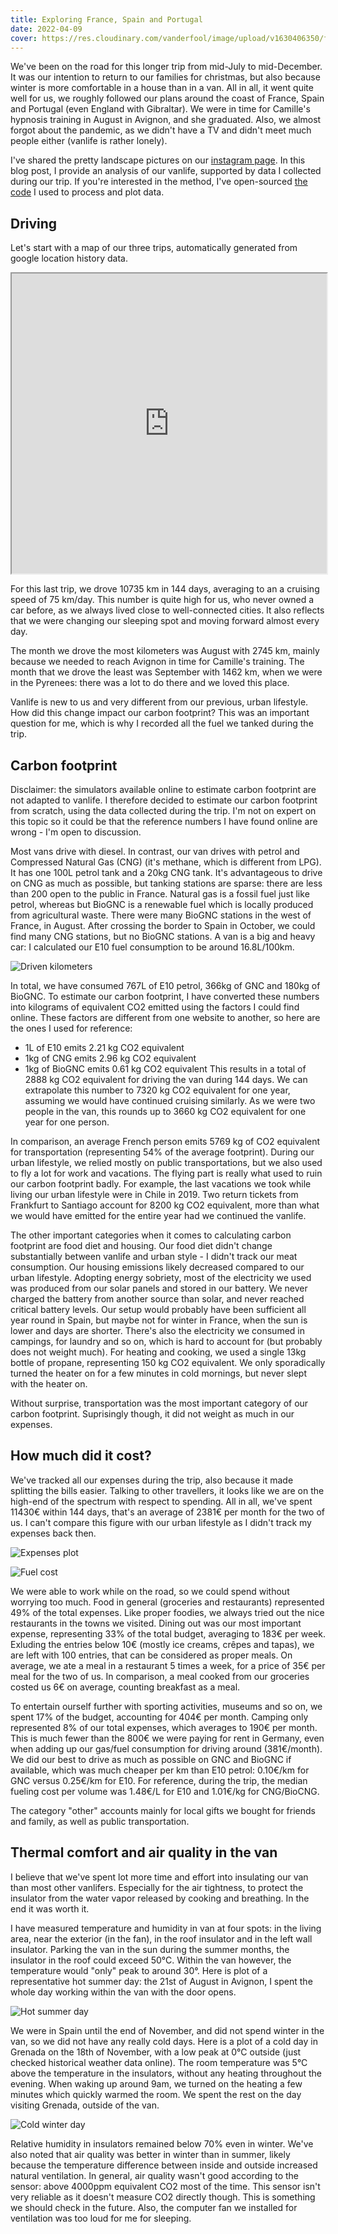 ```yaml
---
title: Exploring France, Spain and Portugal
date: 2022-04-09
cover: https://res.cloudinary.com/vanderfool/image/upload/v1630406350/first_months/IMG_20210607_190053_jq4btj.jpg
---
```


We've been on the road for this longer trip from mid-July to mid-December.
It was our intention to return to our families for christmas, but also because winter is more comfortable in a house than in a van.
All in all, it went quite well for us, we roughly followed our plans around the coast of France, Spain and Portugal (even England with Gibraltar).
We were in time for Camille's hypnosis training in August in Avignon, and she graduated.
Also, we almost forgot about the pandemic, as we didn't have a TV and didn't meet much people either (vanlife is rather lonely).

I've shared the pretty landscape pictures on our [instagram page](https://www.instagram.com/vanderfool.fr/).
In this blog post, I provide an analysis of our vanlife, supported by data I collected during our trip.
If you're interested in the method, I've open-sourced [the code](https://github.com/jackokaiser/vanlife_analysis) I used to process and plot data.

## Driving

Let's start with a map of our three trips, automatically generated from google location history data.

<iframe src="https://www.google.com/maps/d/u/0/embed?mid=1rChaN2ThmCtaWgaOKvEWMAnF3JnIKtLW&ehbc=2E312F" width="640" height="480" style="width:100%;"></iframe>

For this last trip, we drove 10735 km in 144 days, averaging to an a cruising speed of 75 km/day.
This number is quite high for us, who never owned a car before, as we always lived close to well-connected cities.
It also reflects that we were changing our sleeping spot and moving forward almost every day.

The month we drove the most kilometers was August with 2745 km, mainly because we needed to reach Avignon in time for Camille's training.
The month that we drove the least was September with 1462 km, when we were in the Pyrenees: there was a lot to do there and we loved this place.

Vanlife is new to us and very different from our previous, urban lifestyle.
How did this change impact our carbon footprint?
This was an important question for me, which is why I recorded all the fuel we tanked during the trip.

## Carbon footprint

Disclaimer: the simulators available online to estimate carbon footprint are not adapted to vanlife.
I therefore decided to estimate our carbon footprint from scratch, using the data collected during the trip.
I'm not on expert on this topic so it could be that the reference numbers I have found online are wrong - I'm open to discussion.

Most vans drive with diesel.
In contrast, our van drives with petrol and Compressed Natural Gas (CNG) (it's methane, which is different from LPG).
It has one 100L petrol tank and a 20kg CNG tank.
It's advantageous to drive on CNG as much as possible, but tanking stations are sparse: there are less than 200 open to the public in France.
Natural gas is a fossil fuel just like petrol, whereas but BioGNC is a renewable fuel which is locally produced from agricultural waste.
There were many BioGNC stations in the west of France, in August.
After crossing the border to Spain in October, we could find many CNG stations, but no BioGNC stations.
A van is a big and heavy car: I calculated our E10 fuel consumption to be around 16.8L/100km.

![Driven kilometers](https://res.cloudinary.com/vanderfool/image/upload/v1642884439/2021-trip/driven_km_urc9ph.png "Driven kilometers per month")

In total, we have consumed 767L of E10 petrol, 366kg of GNC and 180kg of BioGNC.
To estimate our carbon footprint, I have converted these numbers into kilograms of equivalent CO2 emitted using the factors I could find online.
These factors are different from one website to another, so here are the ones I used for reference:
- 1L of E10 emits 2.21 kg CO2 equivalent
- 1kg of CNG emits 2.96 kg CO2 equivalent
- 1kg of BioGNC emits 0.61 kg CO2 equivalent
This results in a total of 2888 kg CO2 equivalent for driving the van during 144 days.
We can extrapolate this number to 7320 kg CO2 equivalent for one year, assuming we would have continued cruising similarly.
As we were two people in the van, this rounds up to 3660 kg CO2 equivalent for one year for one person.

In comparison, an average French person emits 5769 kg of CO2 equivalent for transportation (representing 54% of the average footprint).
During our urban lifestyle, we relied mostly on public transportations, but we also used to fly a lot for work and vacations.
The flying part is really what used to ruin our carbon footprint badly.
For example, the last vacations we took while living our urban lifestyle were in Chile in 2019.
Two return tickets from Frankfurt to Santiago account for 8200 kg CO2 equivalent, more than what we would have emitted for the entire year had we continued the vanlife.

The other important categories when it comes to calculating carbon footprint are food diet and housing.
Our food diet didn't change substantially between vanlife and urban style - I didn't track our meat consumption.
Our housing emissions likely decreased compared to our urban lifestyle.
Adopting energy sobriety, most of the electricity we used was produced from our solar panels and stored in our battery.
We never charged the battery from another source than solar, and never reached critical battery levels.
Our setup would probably have been sufficient all year round in Spain, but maybe not for winter in France, when the sun is lower and days are shorter.
There's also the electricity we consumed in campings, for laundry and so on, which is hard to account for (but probably does not weight much).
For heating and cooking, we used a single 13kg bottle of propane, representing 150 kg CO2 equivalent.
We only sporadically turned the heater on for a few minutes in cold mornings, but never slept with the heater on.

Without surprise, transportation was the most important category of our carbon footprint.
Suprisingly though, it did not weight as much in our expenses.

## How much did it cost?

We've tracked all our expenses during the trip, also because it made splitting the bills easier.
Talking to other travellers, it looks like we are on the high-end of the spectrum with respect to spending.
All in all, we've spent 11430€ within 144 days, that's an average of 2381€ per month for the two of us.
I can't compare this figure with our urban lifestyle as I didn't track my expenses back then.

![Expenses plot](https://res.cloudinary.com/vanderfool/image/upload/v1642876868/2021-trip/total_expenses_oynk3f.png "Expenses plot")

![Fuel cost](https://res.cloudinary.com/vanderfool/image/upload/v1642933757/2021-trip/fuel_efficiencies_frcilq.png "Fuel cost")

We were able to work while on the road, so we could spend without worrying too much.
Food in general (groceries and restaurants) represented 49% of the total expenses.
Like proper foodies, we always tried out the nice restaurants in the towns we visited.
Dining out was our most important expense, representing 33% of the total budget, averaging to 183€ per week.
Exluding the entries below 10€ (mostly ice creams, crêpes and tapas), we are left with 100 entries, that can be considered as proper meals.
On average, we ate a meal in a restaurant 5 times a week, for a price of 35€ per meal for the two of us.
In comparison, a meal cooked from our groceries costed us 6€ on average, counting breakfast as a meal.

To entertain ourself further with sporting activities, museums and so on, we spent 17% of the budget, accounting for 404€ per month.
Camping only represented 8% of our total expenses, which averages to 190€ per month.
This is much fewer than the 800€ we were paying for rent in Germany, even when adding up our gas/fuel consumption for driving around (381€/month).
We did our best to drive as much as possible on GNC and BioGNC if available, which was much cheaper per km than E10 petrol: 0.10€/km for GNC versus 0.25€/km for E10.
For reference, during the trip, the median fueling cost per volume was 1.48€/L for E10 and 1.01€/kg for CNG/BioCNG.

The category "other" accounts mainly for local gifts we bought for friends and family, as well as public transportation.


## Thermal comfort and air quality in the van

I believe that we've spent lot more time and effort into insulating our van than most other vanlifers.
Especially for the air tightness, to protect the insulator from the water vapor released by cooking and breathing.
In the end it was worth it.

I have measured temperature and humidity in van at four spots: in the living area, near the exterior (in the fan), in the roof insulator and in the left wall insulator.
Parking the van in the sun during the summer months, the insulator in the roof could exceed 50°C.
Within the van however, the temperature would "only" peak to around 30°.
Here is plot of a representative hot summer day: the 21st of August in Avignon, I spent the whole day working within the van with the door opens.

![Hot summer day](https://res.cloudinary.com/vanderfool/image/upload/v1649517298/2021-trip/2021-08-21_temperature_twdgnf.png "Hot summer day")

We were in Spain until the end of November, and did not spend winter in the van, so we did not have any really cold days.
Here is a plot of a cold day in Grenada on the 18th of November, with a low peak at 0°C outside (just checked historical weather data online).
The room temperature was 5°C above the temperature in the insulators, without any heating throughout the evening.
When waking up around 9am, we turned on the heating a few minutes which quickly warmed the room.
We spent the rest on the day visiting Grenada, outside of the van.

![Cold winter day](https://res.cloudinary.com/vanderfool/image/upload/v1649517787/2021-trip/2021-11-18_temperature_qgh8hc.png "Cold winter day")

Relative humidity in insulators remained below 70% even in winter.
We've also noted that air quality was better in winter than in summer, likely because the temperature difference between inside and outside increased natural ventilation.
In general, air quality wasn't good according to the sensor: above 4000ppm equivalent CO2 most of the time.
This sensor isn't very reliable as it doesn't measure CO2 directly though.
This is something we should check in the future.
Also, the computer fan we installed for ventilation was too loud for me for sleeping.
